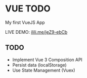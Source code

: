 # VUE TODO

My first VueJS App

LIVE DEMO: [ilili.me/jeZ9-ebCb](https://ilili.me/jeZ9-ebCb)

## TODO

- Implement Vue 3 Composition API
- Persist data (localStorage)
- Use State Management (Vuex)
